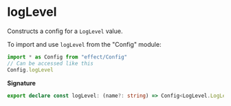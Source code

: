 # logLevel

Constructs a config for a `LogLevel` value.

To import and use `logLevel` from the "Config" module:

```ts
import * as Config from "effect/Config"
// Can be accessed like this
Config.logLevel
```

**Signature**

```ts
export declare const logLevel: (name?: string) => Config<LogLevel.LogLevel>
```
